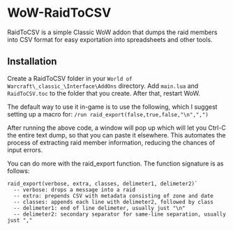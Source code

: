 # WoW-RaidToCSV
RaidToCSV is a simple Classic WoW addon that dumps the raid members into CSV format for easy exportation into spreadsheets and other tools. 

## Installation
Create a RaidToCSV folder in your `World of Warcraft\_classic_\Interface\AddOns` directory. Add `main.lua` and `RaidToCSV.toc` to the folder that you create. After that, restart WoW.

The default way to use it in-game is to use the following, which I suggest setting up a macro for: `/run raid_export(false,true,false,"\n",",")`

After running the above code, a window will pop up which will let you Ctrl-C the entire text dump, so that you can paste it elsewhere. This automates the process of extracting raid member information, reducing the chances of input errors.

You can do more with the raid_export function. The function signature is as follows:
```
raid_export(verbose, extra, classes, delimeter1, delimeter2)`
  -- verbose: drops a message into a raid
  -- extra: prepends CSV with metadata consisting of zone and date
  -- classes: appends each line with delimeter2, followed by class
  -- delimeter1: end of line delimeter, usually just "\n"
  -- delimeter2: secondary separator for same-line separation, usually just ","
```
